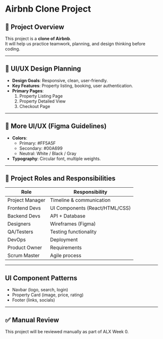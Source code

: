 # Airbnb Clone Project  

## 📌 Project Overview  
This project is a **clone of Airbnb**.  
It will help us practice teamwork, planning, and design thinking before coding.  

---

## 🎨 UI/UX Design Planning  
- **Design Goals**: Responsive, clean, user-friendly.  
- **Key Features**: Property listing, booking, user authentication.  
- **Primary Pages**:  
  1. Property Listing Page  
  2. Property Detailed View  
  3. Checkout Page  

---

## 🎨 More UI/UX (Figma Guidelines)  
- **Colors**:  
  - Primary: #FF5A5F  
  - Secondary: #00A699  
  - Neutral: White / Black / Gray  
- **Typography**: Circular font, multiple weights.  

---

## 👥 Project Roles and Responsibilities  
| Role            | Responsibility                  |  
|-----------------|---------------------------------|  
| Project Manager | Timeline & communication        |  
| Frontend Devs   | UI Components (React/HTML/CSS)  |  
| Backend Devs    | API + Database                  |  
| Designers       | Wireframes (Figma)              |  
| QA/Testers      | Testing functionality           |  
| DevOps          | Deployment                      |  
| Product Owner   | Requirements                    |  
| Scrum Master    | Agile process                   |  

---

## UI Component Patterns
- Navbar (logo, search, login)
- Property Card (image, price, rating)
- Footer (links, socials)

---

## ✅ Manual Review  
This project will be reviewed manually as part of ALX Week 0.  
